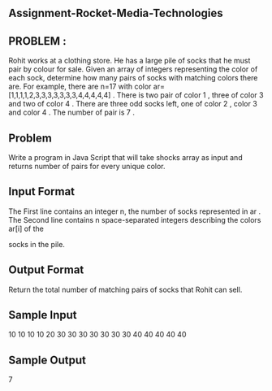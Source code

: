 ## Assignment-Rocket-Media-Technologies


## PROBLEM :

Rohit works at a clothing store. He has a large pile of socks that he must pair by colour for sale. Given an array of integers representing the color of each sock, determine how many pairs of socks with matching colors there are. For example, there are n=17 with color ar=[1,1,1,1,2,3,3,3,3,3,3,3,4,4,4,4,4] . There is two pair of color 1 , three of color 3 and two of color 4 . There are three odd socks left, one of color 2 , color 3 and color 4 . The number of pair is 7 . 


## Problem 

Write a program in Java Script that will take shocks array as input and returns number of pairs for every unique color. 


## Input Format

The First line contains an integer n, the number of socks represented in ar . The Second line contains n space-separated integers describing the colors ar[i] of the 

socks in the pile. 


## Output Format 

Return the total number of matching pairs of socks that Rohit can sell. 



## Sample Input

 10 10 10 10 20 30 30 30 30 30 30 30 40 40 40 40 40 


## Sample Output 

7 
